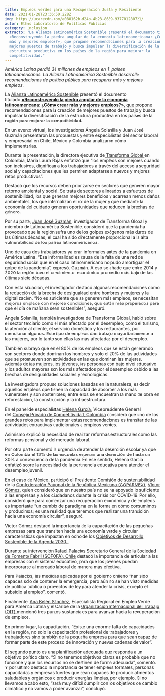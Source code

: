 ```yaml
---
title: Empleos verdes para una Recuperación Justa y Resiliente
date: 2021-01-28T23:36:50.228Z
img: https://ucarecdn.com/a080162b-d24b-4b23-8639-937701280721/
autor: Ethos Laboratorio de Políticas Públcias
category: inclusion
extracto: "La Alianza Latinoamérica Sostenible presentó el documento titulado
  «Reconstruyendo la piedra angular de la economía latinoamericana: ¿Cómo crear
  más y mejores empleos?», que propone recomendaciones para la creación de
  mejores puestos de trabajo y busca impulsar la diversificación de la
  estructura productiva en los países de la región para mejorar la
  competitividad."
---
```

*América Latina perdió 34 millones de empleos en 11 países latinoamericanos. La Alianza Latinoamérica Sostenible desarrolló recomendaciones de política pública para recuperar más y mejores empleos.* 

La [Alianza Latinoamérica Sostenible](https://latinoamericasostenible.org/) presentó el documento titulado [**«Reconstruyendo la piedra angular de la economía latinoamericana: ¿Cómo crear más y mejores empleos?»**, que ](https://latinoamericasostenible.org/wp-content/uploads/2021/01/BRIEF-LS-REGIONAL-N2-VF.pdf)propone recomendaciones para la creación de mejores puestos de trabajo y busca impulsar la diversificación de la estructura productiva en los países de la región para mejorar la competitividad. 

En un evento virtual, los investigadores Ángela Solanilla y Juan José Guzmán presentaron las propuestas y entre especialistas del sector laboral y empresarial en Chile, México y Colombia analizaron cómo implementarlas.  

Durante la presentación, la directora ejecutiva de[ Transforma Global ](https://www.transforma.global/)en Colombia, María Laura Rojas enfatizó que “los empleos son mejores cuando son inclusivos, dignifican a los trabajadores a través del acceso a seguridad social y capacitaciones que les permiten adaptarse a nuevos y mejores retos productivos”.

Destacó que los recursos deben priorizarse en sectores que generen mayor retorno ambiental y social. Se trata de sectores alineados a esfuerzos de sostenibilidad, los que generan mejores beneficios y acarrean menos daños ambientales, los que internalizan el rol de la mujer y que mediante la economía del cuidado generan oportunidades que reducen la brechas de género.  

Por su parte, [Juan José Guzmán](http://jj_guz/), investigador de Transforma Global y miembro de Latinoamérica Sostenible, consideró que la pandemia ha provocado que la región sufra uno de los golpes exógenos más duros de las últimas décadas, el cual ha sido directamente proporcional a la alta vulnerabilidad de los países latinoamericanos. 

Uno de cada dos trabajadores ya eran informales antes de la pandemia en América Latina. “Esa informalidad es causa de la falta de una red de seguridad social que en el caso latinoamericano no pudo amortiguar el golpe de la pandemia”, expresó. Guzmán. A eso se añade que entre 2014 y 2020 la región tuvo el crecimiento  económico promedio más bajo de las últimas siete décadas. 

Con esta situación, el investigador destacó algunas recomendaciones como la reducción de la brecha de desigualdad entre hombres y mujeres y la digitalización. “No es suficiente que se generen más empleos, se necesitan mejores empleos con mejores condiciones, que estén más preparados para que el día de mañana sean sostenibles”, aseguró. 

Ángela Solanilla, también investigadora de Transforma Global, habló sobre el sector terciario como el más afectado por el desempleo; como el turismo, la atención al cliente, el servicio doméstico y los restaurantes, por mencionar algunos. Este tipo de empleos dan trabajo mayoritariamente a las mujeres, por lo tanto son ellas las más afectadas por el desempleo. 

También subrayó que en el 80% de los empleos que se están generando son sectores donde dominan los hombres y solo el 20% de las actividades que se promueven son actividades en las que dominan las mujeres. Además de las mujeres, los jóvenes, las personas con bajo nivel educativo y los adultos mayores son los más afectados por el desempleo debido a las brechas de desigualdades sociales y tecnológicas. 

La investigadora propuso soluciones basadas en la naturaleza, es decir aquellos empleos que tienen la capacidad de absorber a los más vulnerables y son sostenibles; entre ellos se encuentran la mano de obra en reforestación, la construcción y la infraestructura.   

En el panel de especialistas [Helena García](http://helena_garciar/), Vicepresidente General del [Consejo Privado de Competitividad, Colombia](https://compite.com.co/) consideró que uno de los grandes retos para implementar estas recomendaciones es transitar de las actividades extractivas tradicionales a empleos verdes. 

Asimismo explicó la necesidad de realizar reformas estructurales como las reformas pensional y del mercado laboral. 

Por otra parte comentó la urgencia de atender la deserción escolar ya que en Colombia el 13% de las escuelas esperan una deserción de hasta un 30% a consecuencia de la pandemia. En ese sentido, Helena García enfatizó sobre la necesidad de la pertinencia educativa para atender el desempleo juvenil. 

En el caso de México, participó el Presidente Comisión de sustentabilidad de la [Confederación Patronal de la República Mexicana (COPARMEX)](https://coparmex.org.mx/), [Víctor Gómez](http://vgomez_cespedes/), quien consideró que en nuestro país no se ha apoyado lo suficiente a las empresas y a los ciudadanos durante la crisis por COVID-19. Por ello, consideró que para comenzar una recuperación económica y de empleos es importante “un cambio de paradigma en la forma en cómo consumimos y producimos; es una realidad que tenemos que realizar una transición hacia una economía circular”, aseguró.  

Víctor Gómez destacó la importancia de la capacitación de las pequeñas empresas para que transiten hacia una economía verde y circular, características que impactan en ocho de los [Objetivos de Desarrollo Sostenible de la Agenda 2030. ](http://agenda2030.mx/#/home)

Durante su intervención [Rafael Palacios](http://rpalaciosp/) Secretario General de la [Sociedad de Fomento Fabril (SOFOFA), Chile](https://web.sofofa.cl/) destacó la importancia de articular a las empresas con el sistema educativo, para que los jóvenes puedan incorporarse al mercado laboral de manera más efectiva. 

Para Palacios, las medidas aplicadas por el gobierno chileno “han sido capaces solo de contener la emergencia, pero aún no se han visto medidas de política pública o proyectos de ley para atender la crisis, excepto el subsidio al empleo”, comentó. 

Finalmente, [Ana Belén Sánchez](https://twitter.com/ana_greenjobs), Especialista Regional en Empleo Verde para América Latina y el Caribe de la [Organización Internacional del Trabajo (OIT) ](https://www.ilo.org/americas/lang--es/index.htm)mencionó tres puntos sustanciales para avanzar hacia la recuperación de empleos. 

En primer lugar, la capacitación. “Existe una enorme falta de capacidades en la región, no solo la capacitación profesional de trabajadores y trabajadores sino también de la pequeña empresa para que sean capaz de formar parte de este proceso de innovación y nuevas cadenas de valor”.  

El segundo punto es una planificación adecuada que responda a un objetivo político claro. “Si no tenemos objetivos claros es probable que no funcione y que los recursos no se destinen de forma adecuada”, comentó. Y por último destacó la importancia de tener empleos formales, personas capacitadas y empresas fuertes que sean capaces de producir alimentos saludables y orgánicos o producir energías limpias, por ejemplo. Si no llevamos a cabo esto, “será muy difícil cumplir con los objetivos de cambio climático y no vamos a poder avanzar”, concluyó.